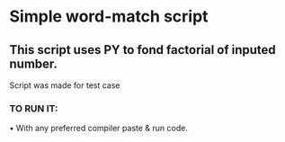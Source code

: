 Simple word-match script
====
This script uses PY to fond factorial of inputed number.
----
Script was made for test case <br>

### TO RUN IT: <br>
• With any preferred compiler paste & run code. 
